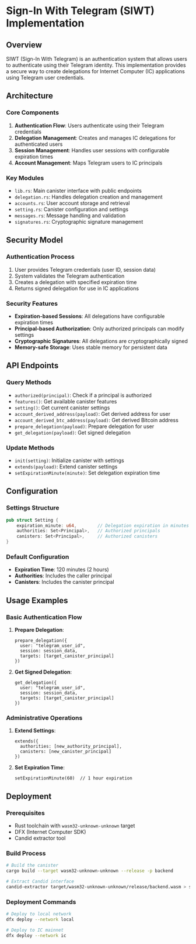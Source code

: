 # Sign-In With Telegram (SIWT) Implementation

## Overview

SIWT (Sign-In With Telegram) is an authentication system that allows users to authenticate using their Telegram identity. This implementation provides a secure way to create delegations for Internet Computer (IC) applications using Telegram user credentials.

## Architecture

### Core Components

1. **Authentication Flow**: Users authenticate using their Telegram credentials
2. **Delegation Management**: Creates and manages IC delegations for authenticated users
3. **Session Management**: Handles user sessions with configurable expiration times
4. **Account Management**: Maps Telegram users to IC principals

### Key Modules

- `lib.rs`: Main canister interface with public endpoints
- `delegation.rs`: Handles delegation creation and management
- `accounts.rs`: User account storage and retrieval
- `setting.rs`: Canister configuration and settings
- `messages.rs`: Message handling and validation
- `signatures.rs`: Cryptographic signature management

## Security Model

### Authentication Process

1. User provides Telegram credentials (user ID, session data)
2. System validates the Telegram authentication
3. Creates a delegation with specified expiration time
4. Returns signed delegation for use in IC applications

### Security Features

- **Expiration-based Sessions**: All delegations have configurable expiration times
- **Principal-based Authorization**: Only authorized principals can modify settings
- **Cryptographic Signatures**: All delegations are cryptographically signed
- **Memory-safe Storage**: Uses stable memory for persistent data

## API Endpoints

### Query Methods

- `authorized(principal)`: Check if a principal is authorized
- `features()`: Get available canister features
- `setting()`: Get current canister settings
- `account_derived_address(payload)`: Get derived address for user
- `account_derived_btc_address(payload)`: Get derived Bitcoin address
- `prepare_delegation(payload)`: Prepare delegation for user
- `get_delegation(payload)`: Get signed delegation

### Update Methods

- `init(setting)`: Initialize canister with settings
- `extends(payload)`: Extend canister settings
- `setExpirationMinute(minute)`: Set delegation expiration time

## Configuration

### Settings Structure

```rust
pub struct Setting {
    expiration_minute: u64,        // Delegation expiration in minutes
    authorities: Set<Principal>,   // Authorized principals
    canisters: Set<Principal>,     // Authorized canisters
}
```

### Default Configuration

- **Expiration Time**: 120 minutes (2 hours)
- **Authorities**: Includes the caller principal
- **Canisters**: Includes the canister principal

## Usage Examples

### Basic Authentication Flow

1. **Prepare Delegation**:
   ```
   prepare_delegation({
     user: "telegram_user_id",
     session: session_data,
     targets: [target_canister_principal]
   })
   ```

2. **Get Signed Delegation**:
   ```
   get_delegation({
     user: "telegram_user_id",
     session: session_data,
     targets: [target_canister_principal]
   })
   ```

### Administrative Operations

1. **Extend Settings**:
   ```
   extends({
     authorities: [new_authority_principal],
     canisters: [new_canister_principal]
   })
   ```

2. **Set Expiration Time**:
   ```
   setExpirationMinute(60)  // 1 hour expiration
   ```

## Deployment

### Prerequisites

- Rust toolchain with `wasm32-unknown-unknown` target
- DFX (Internet Computer SDK)
- Candid extractor tool

### Build Process

```bash
# Build the canister
cargo build --target wasm32-unknown-unknown --release -p backend

# Extract Candid interface
candid-extractor target/wasm32-unknown-unknown/release/backend.wasm > src/backend/backend.did
```

### Deployment Commands

```bash
# Deploy to local network
dfx deploy --network local

# Deploy to IC mainnet
dfx deploy --network ic
```